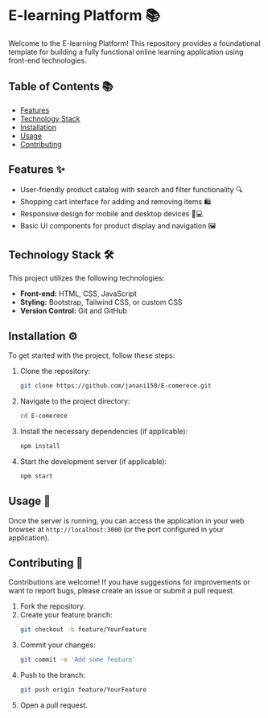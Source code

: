 # E-learning Platform 📚

Welcome to the E-learning Platform! This repository provides a foundational template for building a fully functional online learning application using front-end technologies.

## Table of Contents 📚
- [Features](#features)
- [Technology Stack](#technology-stack)
- [Installation](#installation)
- [Usage](#usage)
- [Contributing](#contributing)


## Features ✨
- User-friendly product catalog with search and filter functionality 🔍
- Shopping cart interface for adding and removing items 🛍️
- Responsive design for mobile and desktop devices 📱💻
- Basic UI components for product display and navigation 🖼️

## Technology Stack 🛠️
This project utilizes the following technologies:
- **Front-end:** HTML, CSS, JavaScript
- **Styling:** Bootstrap, Tailwind CSS, or custom CSS
- **Version Control:** Git and GitHub

## Installation ⚙️
To get started with the project, follow these steps:

1. Clone the repository:
   ```bash
   git clone https://github.com/janani150/E-comerece.git
   ```

2. Navigate to the project directory:
   ```bash
   cd E-comerece
   ```

3. Install the necessary dependencies (if applicable):
   ```bash
   npm install
   ```

4. Start the development server (if applicable):
   ```bash
   npm start
   ```

## Usage 🚀
Once the server is running, you can access the application in your web browser at `http://localhost:3000` (or the port configured in your application).

## Contributing 🤝
Contributions are welcome! If you have suggestions for improvements or want to report bugs, please create an issue or submit a pull request.

1. Fork the repository.
2. Create your feature branch:
   ```bash
   git checkout -b feature/YourFeature
   ```
3. Commit your changes:
   ```bash
   git commit -m 'Add some feature'
   ```
4. Push to the branch:
   ```bash
   git push origin feature/YourFeature
   ```
5. Open a pull request.


